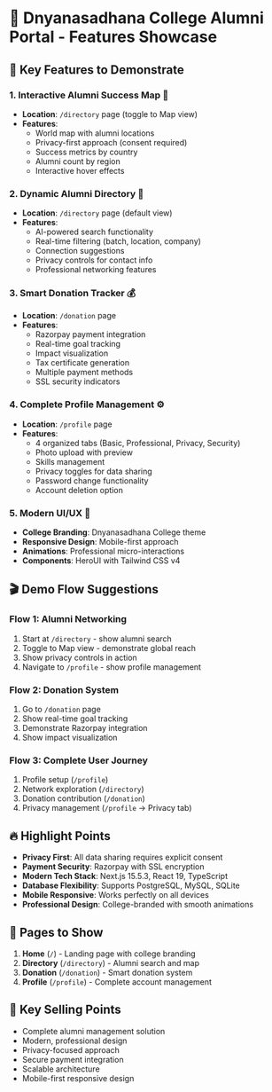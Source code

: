 # 🎯 Dnyanasadhana College Alumni Portal - Features Showcase

## 🚀 Key Features to Demonstrate

### 1. **Interactive Alumni Success Map** 📍
- **Location**: `/directory` page (toggle to Map view)
- **Features**:
  - World map with alumni locations
  - Privacy-first approach (consent required)
  - Success metrics by country
  - Alumni count by region
  - Interactive hover effects

### 2. **Dynamic Alumni Directory** 👥
- **Location**: `/directory` page (default view)
- **Features**:
  - AI-powered search functionality
  - Real-time filtering (batch, location, company)
  - Connection suggestions
  - Privacy controls for contact info
  - Professional networking features

### 3. **Smart Donation Tracker** 💰
- **Location**: `/donation` page
- **Features**:
  - Razorpay payment integration
  - Real-time goal tracking
  - Impact visualization
  - Tax certificate generation
  - Multiple payment methods
  - SSL security indicators

### 4. **Complete Profile Management** ⚙️
- **Location**: `/profile` page
- **Features**:
  - 4 organized tabs (Basic, Professional, Privacy, Security)
  - Photo upload with preview
  - Skills management
  - Privacy toggles for data sharing
  - Password change functionality
  - Account deletion option

### 5. **Modern UI/UX** 🎨
- **College Branding**: Dnyanasadhana College theme
- **Responsive Design**: Mobile-first approach
- **Animations**: Professional micro-interactions
- **Components**: HeroUI with Tailwind CSS v4

## 🎬 Demo Flow Suggestions

### **Flow 1: Alumni Networking**
1. Start at `/directory` - show alumni search
2. Toggle to Map view - demonstrate global reach
3. Show privacy controls in action
4. Navigate to `/profile` - show profile management

### **Flow 2: Donation System**
1. Go to `/donation` page
2. Show real-time goal tracking
3. Demonstrate Razorpay integration
4. Show impact visualization

### **Flow 3: Complete User Journey**
1. Profile setup (`/profile`)
2. Network exploration (`/directory`)
3. Donation contribution (`/donation`)
4. Privacy management (`/profile` → Privacy tab)

## 🔥 Highlight Points

- **Privacy First**: All data sharing requires explicit consent
- **Payment Security**: Razorpay with SSL encryption
- **Modern Tech Stack**: Next.js 15.5.3, React 19, TypeScript
- **Database Flexibility**: Supports PostgreSQL, MySQL, SQLite
- **Mobile Responsive**: Works perfectly on all devices
- **Professional Design**: College-branded with smooth animations

## 📱 Pages to Show

1. **Home** (`/`) - Landing page with college branding
2. **Directory** (`/directory`) - Alumni search and map
3. **Donation** (`/donation`) - Smart donation system
4. **Profile** (`/profile`) - Complete account management

## 🎯 Key Selling Points

- Complete alumni management solution
- Modern, professional design
- Privacy-focused approach
- Secure payment integration
- Scalable architecture
- Mobile-first responsive design